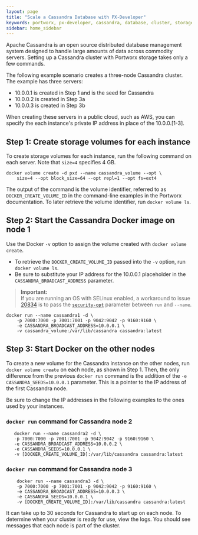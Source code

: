 ```yaml
---
layout: page
title: "Scale a Cassandra Database with PX-Developer"
keywords: portworx, px-developer, cassandra, database, cluster, storage
sidebar: home_sidebar
---
```

Apache Cassandra is an open source distributed database management system designed to handle large amounts of data across commodity servers. Setting up a Cassandra cluster with Portworx storage takes only a few commands.

The following example scenario creates a three-node Cassandra cluster. The example has three servers:

* 10.0.0.1 is created in Step 1 and is the seed for Cassandra
* 10.0.0.2 is created in Step 3a
* 10.0.0.3 is created in Step 3b

When creating these servers in a public cloud, such as AWS, you can specify the each instance's private IP address in place of the 10.0.0.[1-3].

## Step 1: Create storage volumes for each instance
To create storage volumes for each instance, run the following command on each server. Note that `size=4` specifies 4 GB.

```
docker volume create -d pxd --name cassandra_volume --opt \
    size=4 --opt block_size=64 --opt repl=1 --opt fs=ext4
```

The output of the command is the volume identifier, referred to as `DOCKER_CREATE_VOLUME_ID` in the command-line examples in the Portworx documentation. To later retrieve the volume identifier, run `docker volume ls`.

## Step 2: Start the Cassandra Docker image on node 1

Use the Docker `-v` option to assign the volume created with `docker volume create`.

* To retrieve the `DOCKER_CREATE_VOLUME_ID` passed into the `-v` option, run `docker volume ls`.
* Be sure to substitute your IP address for the 10.0.0.1 placeholder in the `CASSANDRA_BROADCAST_ADDRESS` parameter.

>**Important:**<br/>If you are running an OS with SELinux enabled, a workaround to issue [20834](https://github.com/docker/docker/pull/20834) is to pass the [`security-opt`](troubleshooting.html) parameter between `run` and `--name`.

```
docker run --name cassandra1 -d \
    -p 7000:7000 -p 7001:7001 -p 9042:9042 -p 9160:9160 \
    -e CASSANDRA_BROADCAST_ADDRESS=10.0.0.1 \
    -v cassandra_volume:/var/lib/cassandra cassandra:latest
```

## Step 3: Start Docker on the other nodes

To create a new volume for the Cassandra instance on the other nodes, run `docker volume create` on each node, as shown in Step 1. Then, the only difference from the previous `docker run` command is the addition of the `-e CASSANDRA_SEEDS=10.0.0.1` parameter. This is a pointer to the IP address of the first Cassandra node.  

Be sure to change the IP addresses in the following examples to the ones used by your instances.

### `docker run` command for Cassandra node 2
 ```
    docker run --name cassandra2 -d \
    -p 7000:7000 -p 7001:7001 -p 9042:9042 -p 9160:9160 \
    -e CASSANDRA_BROADCAST_ADDRESS=10.0.0.2 \
    -e CASSANDRA_SEEDS=10.0.0.1 \
    -v [DOCKER_CREATE_VOLUME_ID]:/var/lib/cassandra cassandra:latest
```

### `docker run` command for Cassandra node 3

```
    docker run --name cassandra3 -d \
    -p 7000:7000 -p 7001:7001 -p 9042:9042 -p 9160:9160 \
    -e CASSANDRA_BROADCAST_ADDRESS=10.0.0.3 \
    -e CASSANDRA_SEEDS=10.0.0.1 \
    -v [DOCKER_CREATE_VOLUME_ID]:/var/lib/cassandra cassandra:latest
```

It can take up to 30 seconds for Cassandra to start up on each node. To determine when your cluster is ready for use, view the logs. You should see messages that each node is part of the cluster.
